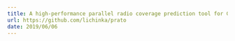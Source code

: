 ```yaml
---
title: A high-performance parallel radio coverage prediction tool for GRASS GIS
url: https://github.com/lichinka/prato
date: 2019/06/06
---
```

